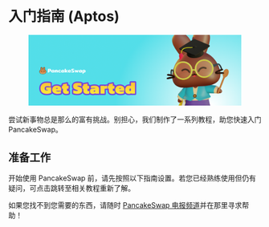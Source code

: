 # 入门指南 (Aptos)

<figure><img src="../.gitbook/assets/get-started-header.png" alt=""><figcaption></figcaption></figure>

尝试新事物总是那么的富有挑战。别担心，我们制作了一系列教程，助您快速入门 PancakeSwap。

## 准备工作

开始使用 PancakeSwap 前，请先按照以下指南设置。若您已经熟练使用但仍有疑问，可点击跳转至相关教程重新了解。



如果您找不到您需要的东西，请随时 [PancakeSwap 电报频道](https://t.me/PancakeSwap\_CN)并在那里寻求帮助！
